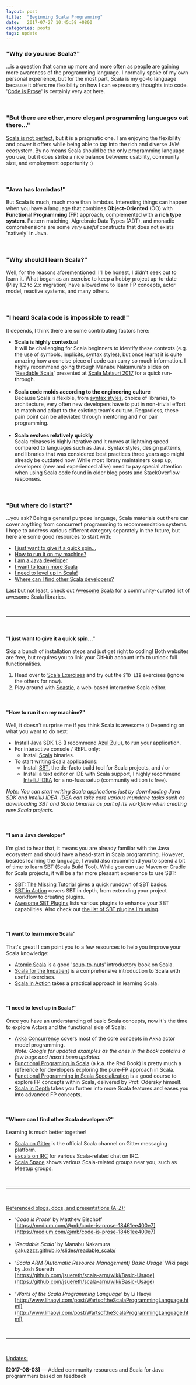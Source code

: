 ```yaml
---
layout: post
title:  "Beginning Scala Programming"
date:   2017-07-27 10:45:58 +0800
categories: posts
tags: update
---
```

### "Why do you use Scala?"

&hellip;is a question that came up more and more often as people are gaining more awareness of the programming language. I normally spoke of my own personal experience, but for the most part, Scala is my go-to language because it offers me flexibility on how I can express my thoughts into code. '[Code is Prose](https://medium.com/@mb/code-is-prose-18461ee400e7)' is certainly very apt here. <!--more-->

<br>

### "But there are other, more elegant programming languages out there&hellip;"

[Scala is not perfect](http://www.lihaoyi.com/post/WartsoftheScalaProgrammingLanguage.html), but it is a pragmatic one. I am enjoying the flexibility and power it offers while being able to tap into the rich and diverse JVM ecosystem. By no means Scala should be the only programming language you use, but it does strike a nice balance between: usability, community size, and employment opportunity :)

<br>

### "Java has lambdas!"

But Scala is much, much more than lambdas. Interesting things can happen when you have a language that combines __Object-Oriented__ (OO) with __Functional Programming__ (FP) approach, complemented with a __rich type system__. Pattern matching, Algrebraic Data Types (ADT), and monadic comprehensions are some *very useful* constructs that does not exists 'natively' in Java.

<br>

### "Why should I learn Scala?"

Well, for the reasons aforementioned! I'll be honest, I didn't seek out to learn it. What began as an exercise to keep a hobby project up-to-date (Play 1.2 to 2.x migration) have allowed me to learn FP concepts, actor model, reactive systems, and many others.

<br>

### "I heard Scala code is impossible to read!"

It depends, I think there are some contributing factors here:

* __Scala is highly contextual__<br>It will be challenging for Scala beginners to identify these contexts (e.g. the use of symbols, implicits, syntax styles), but once learnt it is quite amazing how a concise piece of code can carry so much information. I highly recommend going through Manabu Nakamura's slides on '[Readable Scala](http://gakuzzzz.github.io/slides/readable_scala/)' presented at [Scala Matsuri 2017](http://2017.scalamatsuri.org/index_en.html) for a quick run-through.
<br><br>
* __Scala code molds according to the engineering culture__<br>Because Scala is flexible, from [syntax styles](https://github.com/jsuereth/scala-arm/wiki/Basic-Usage), choice of libraries, to architecture, very often new developers have to put in non-trivial effort to match and adapt to the existing team's culture. Regardless, these pain point can be alleviated through mentoring and / or pair programming.
<br><br>
* __Scala evolves relatively quickly__<br>Scala releases is highly iterative and it moves at lightning speed compared to languages such as Java. Syntax styles, design patterns, and libraries that was considered best practices three years ago might already be outdated now. While most library maintainers keep up, developers (new and experienced alike) need to pay special attention when using Scala code found in older blog posts and StackOverflow responses.

<br>

### "But where do I start?"

&hellip;you ask? Being a general purpose language, Scala materials out there can cover anything from concurrent programming to recommendation systems. I hope to address various different category separately in the future, but here are some good resources to start with:

* [I just want to give it a quick spin&hellip;](#i-just-want-to-give-it-a-quick-spin)
* [How to run it on my machine?](#how-to-run-it-on-my-machine)
* [I am a Java developer](#i-am-a-java-developer)
* [I want to learn more Scala](#i-want-to-learn-more-scala)
* [I need to level up in Scala!](#i-need-to-level-up-in-scala)
* [Where can I find other Scala developers?](#where-can-i-find-other-scala-developers)

Last but not least, check out [Awesome Scala](https://github.com/lauris/awesome-scala) for a community-curated list of awesome Scala libraries.

<br>

---

<br>

#### "I just want to give it a quick spin&hellip;"

Skip a bunch of installation steps and just get right to coding! Both websites are free, but requires you to link your GitHub account info to unlock full functionalities.

1. Head over to [Scala Exercises](https://www.scala-exercises.org/) and try out the `STD LIB` exercises (ignore the others for now).
1. Play around with [Scastie](https://scastie.scala-lang.org/), a web-based interactive Scala editor.

<br>

#### "How to run it on my machine?"

Well, it doesn't surprise me if you think Scala is awesome :) Depending on what you want to do next:

* Install Java SDK 1.8 (I recommend [Azul Zulu](http://www.azul.com/downloads/zulu/)), to run your application.
* For interactive console / REPL only:
   * Install [Scala](http://scala-lang.org/download/) binaries.
* To start writing Scala applications: 
   * Install [SBT](http://www.scala-sbt.org/), the de-facto build tool for Scala projects, and / or
   * Install a text editor or IDE with Scala support, I highly recommend [IntelliJ IDEA](https://www.jetbrains.com/idea/) for a no-fuss setup (community edition is free).

*Note: You can start writing Scala applications just by downloading Java SDK and IntelliJ IDEA. IDEA can take care various mundane tasks such as downloading SBT and Scala binaries as part of its workflow when creating new Scala projects.*

<br>

#### "I am a Java developer"

I'm glad to hear that, it means you are already familiar with the Java ecosystem and should have a head-start in Scala programming. However, besides learning the language, I would also recommend you to spend a bit of time to learn SBT (Scala Build Tool). While you can use Maven or Gradle for Scala projects, it will be a far more pleasant experience to use SBT:

* [SBT: The Missing Tutorial](https://github.com/shekhargulati/52-technologies-in-2016/blob/master/02-sbt/README.md) gives a quick rundown of SBT basics.
* [SBT in Action](https://www.manning.com/books/sbt-in-action) covers SBT in depth, from extending your project workflow to creating plugins.
* [Awesome SBT Plugins](https://github.com/meloniasty/awesome-sbt-plugins) lists various plugins to enhance your SBT capabilities. Also check out [the list of SBT plugins I'm using](http://www.hhandoko.com/notes.html#sbt-plugins).

<br>

#### "I want to learn more Scala"

That's great! I can point you to a few resources to help you improve your Scala knowledge:

* [Atomic Scala](http://atomicscala.com/) is a good '[soup-to-nuts](https://en.wikipedia.org/wiki/Soup_to_nuts)' introductory book on Scala.
* [Scala for the Impatient](http://www.horstmann.com/scala/index.html) is a comprehensive introduction to Scala with useful exercises.
* [Scala in Action](https://www.manning.com/books/scala-in-action) takes a practical approach in learning Scala.

<br>

#### "I need to level up in Scala!"

Once you have an understanding of basic Scala concepts, now it's the time to explore Actors and the functional side of Scala:

* [Akka Concurrency](https://www.artima.com/shop/akka_concurrency) covers most of the core concepts in Akka actor model programming.<br>*Note: Google for updated examples as the ones in the book contains a few bugs and hasn't been updated.*
* [Functional Programing in Scala](https://www.manning.com/books/functional-programming-in-scala) (a.k.a. the Red Book) is pretty much a reference for developers exploring the pure-FP approach in Scala.
* [Functional Programming in Scala Specialization](https://www.coursera.org/specializations/scala) is a good course to explore FP concepts within Scala, delivered by Prof. Odersky himself.
* [Scala in Depth](https://www.manning.com/books/scala-in-depth) takes you further into more Scala features and eases you into advanced FP concepts.

<br>

#### "Where can I find other Scala developers?"

Learning is much better together! 

* [Scala on Gitter](https://gitter.im/scala/scala) is the official Scala channel on Gitter messaging platform.
* [#scala on IRC](irc://irc.freenode.net/#scala) for various Scala-related chat on IRC.
* [Scala Space](http://scala.space/) shows various Scala-related groups near you, such as Meetup groups.

<br>

---

<br>

<u>Referenced blogs, docs, and presentations (A-Z):</u>

* *'Code is Prose'* by Matthew Bischoff<br>[https://medium.com/@mb/code-is-prose-18461ee400e7](https://medium.com/@mb/code-is-prose-18461ee400e7)
<br><br>
* *'Readable Scala'* by Manabu Nakamura<br>[gakuzzzz.github.io/slides/readable_scala/](gakuzzzz.github.io/slides/readable_scala/)
<br><br>
* *'Scala ARM (Automatic Resource Management) Basic Usage'* Wiki page by Josh Suereth<br>[https://github.com/jsuereth/scala-arm/wiki/Basic-Usage](https://github.com/jsuereth/scala-arm/wiki/Basic-Usage)
<br><br>
* *'Warts of the Scala Programming Language'* by Li Haoyi<br>[http://www.lihaoyi.com/post/WartsoftheScalaProgrammingLanguage.html](http://www.lihaoyi.com/post/WartsoftheScalaProgrammingLanguage.html)

<br>

---

<br>

<u>Updates:</u>

__[2017-08-03]__ &mdash; Added community resources and Scala for Java programmers based on feedback